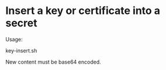 # Insert a key or certificate into a secret

Usage:

key-insert.sh <secret name> <new filename> <new content>

New content must be base64 encoded.
